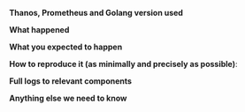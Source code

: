 <!--
Template relevant to bug reports only!

Keep issue title verbose enough and add prefix telling
about what components it touches e.g "query:" or ".*:"
-->

**Thanos, Prometheus and Golang version used**

<!--
Output of "thanos --version" or docker image:tag used.
(Double-check if all deployed components/services have expected versions)

If you are using custom build from master branch, have you checked out the tip of the master?
-->

**What happened**

**What you expected to happen**

**How to reproduce it (as minimally and precisely as possible)**:

**Full logs to relevant components**

<!--
Uncomment if you would like to post collapsible logs:

<details>Logs
<p>

```
```

</p>
</details>
-->

**Anything else we need to know**

<!--
Uncomment and fill if you use not casual environment or if it might be relevant.

**Environment**:
- OS (e.g. from /etc/os-release):
- Kernel (e.g. `uname -a`):
- Others:

-->